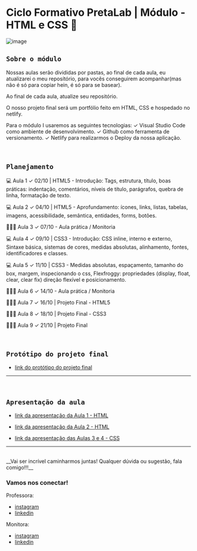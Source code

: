 # Ciclo Formativo PretaLab | Módulo - HTML e CSS 🚀 

![image](https://media.giphy.com/media/968taxwNaAXqZASdcn/giphy.gif)

## `Sobre o módulo` 
Nossas aulas serão divididas por pastas, ao final de cada aula, eu atualizarei o meu reposítório, para vocês conseguirem acompanhar(mas não é só para copiar hein, é só para se basear).

Ao final de cada aula, atualize seu repositório.

O nosso projeto final será um portfólio feito em HTML, CSS e hospedado no netlify.

Para o módulo I usaremos as seguintes tecnologias:
✓		Visual Studio Code como ambiente de desenvolvimento.
✓		Github como ferramenta de versionamento.
✓		Netlify para realizarmos o Deploy da nossa aplicação.

<br>

## `Planejamento`

💻 Aula 1 ✓ 02/10 | HTML5 -	Introdução: Tags, estrutura, título, boas práticas: indentação, comentários, níveis de título, parágrafos, quebra de linha, formatação de texto.

💻 Aula 2 ✓ 04/10 | HTML5 -	Aprofundamento: ícones, links, listas, tabelas, imagens, acessibilidade, semântica, entidades, forms, botões.

👩🏾‍💻 Aula 3 ✓ 07/10 -	Aula prática / Monitoria

💻 Aula 4 ✓ 09/10 | CSS3 - Introdução: CSS inline, interno e externo, Sintaxe básica, sistemas de cores, medidas absolutas, alinhamento, fontes, identificadores e classes.

💻 Aula 5 ✓ 11/10 | CSS3 - Medidas absolutas, espaçamento, tamanho do box, margem, inspecionando o css, Flexfroggy: propriedades (display, float, clear, clear fix) direção flexível e posicionamento.

👩🏾‍💻 Aula 6 ✓ 14/10 -	Aula prática / Monitoria

👩🏾‍💻 Aula 7 ✓ 16/10 |	Projeto Final - HTML5 

👩🏾‍💻 Aula 8 ✓ 18/10 | Projeto Final - CSS3

👩🏾‍💻 Aula 9 ✓ 21/10 | Projeto Final

<br>

## `Protótipo do projeto final`

- [link do protótipo do projeto final](https://www.figma.com/file/dykEV9jRKyK7K83CQ74zfP/Portfolio-Ciclo-Formativo-II---M%C3%B3dulo-I?node-id=0%3A1)

---

<br>

## `Apresentação da aula`

- [link da apresentação da Aula 1 - HTML](https://docs.google.com/presentation/d/1aJUtV5kX4Z9uSs2sJaaSr6SWktXCqK8zVfU3UZueul4/edit#slide=id.p)
- [link da apresentação da Aula 2 - HTML](https://docs.google.com/presentation/d/1UKHCj3EWIMxfIcmwQcEscuRrjMuxl2NrBF_iWHsaA8w/edit#slide=id.g1e816fbf738_0_160)


- [link da apresentação das Aulas 3 e 4 - CSS](https://docs.google.com/presentation/d/15q5awnP1kDTbBS_Cf6mh0iwP0porDgvORcJ03nBMp6o/edit#slide=id.g28901bd5c3d_0_304)

--- 
<br>
__Vai ser incrível caminharmos juntas! Qualquer dúvida ou sugestão, fala comigo!!!__
<br>

### Vamos nos conectar!

Professora:

- [instagram](https://www.instagram.com/amanda.gregorio5)
- [linkedin](https://www.linkedin.com/in/amanda-gregorio4/)

Monitora:

- [instagram](https://www.instagram.com/xlsilvaaa/)
- [linkedin](https://www.linkedin.com/in/xlsilvaaa)

